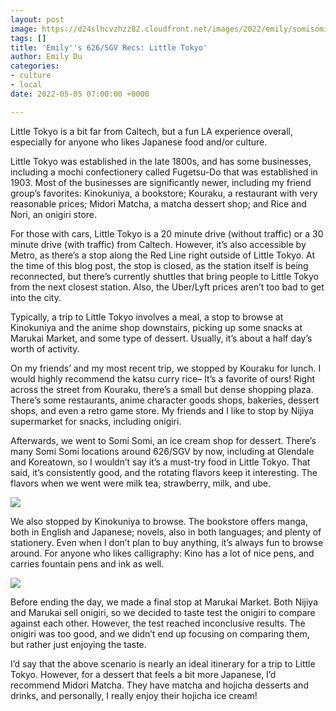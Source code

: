 ```yaml
---
layout: post
image: https://d24slhcvzhzz82.cloudfront.net/images/2022/emily/somisomi.png
tags: []
title: 'Emily''s 626/SGV Recs: Little Tokyo'
author: Emily Du
categories:
- culture
- local
date: 2022-05-05 07:00:00 +0000

---
```

Little Tokyo is a bit far from Caltech, but a fun LA experience overall, especially for anyone who likes Japanese food and/or culture.

Little Tokyo was established in the late 1800s, and has some businesses, including a mochi confectionery called Fugetsu-Do that was established in 1903. Most of the businesses are significantly newer, including my friend group’s favorites: Kinokuniya, a bookstore; Kouraku, a restaurant with very reasonable prices; Midori Matcha, a matcha dessert shop; and Rice and Nori, an onigiri store.

For those with cars, Little Tokyo is a 20 minute drive (without traffic) or a 30 minute drive (with traffic) from Caltech. However, it’s also accessible by Metro, as there’s a stop along the Red Line right outside of Little Tokyo. At the time of this blog post, the stop is closed, as the station itself is being reconnected, but there’s currently shuttles that bring people to Little Tokyo from the next closest station. Also, the Uber/Lyft prices aren’t too bad to get into the city.

Typically, a trip to Little Tokyo involves a meal, a stop to browse at Kinokuniya and the anime shop downstairs, picking up some snacks at Marukai Market, and some type of dessert. Usually, it’s about a half day’s worth of activity.

On my friends’ and my most recent trip, we stopped by Kouraku for lunch. I would highly recommend the katsu curry rice– It’s a favorite of ours! Right across the street from Kouraku, there’s a small but dense shopping plaza. There’s some restaurants, anime character goods shops, bakeries, dessert shops, and even a retro game store. My friends and I like to stop by Nijiya supermarket for snacks, including onigiri.

Afterwards, we went to Somi Somi, an ice cream shop for dessert. There’s many Somi Somi locations around 626/SGV by now, including at Glendale and Koreatown, so I wouldn’t say it’s a must-try food in Little Tokyo. That said, it’s consistently good, and the rotating flavors keep it interesting. The flavors when we went were milk tea, strawberry, milk, and ube.

![](https://d24slhcvzhzz82.cloudfront.net/images/2022/emily/somisomi.png)

We also stopped by Kinokuniya to browse. The bookstore offers manga, both in English and Japanese; novels, also in both languages; and plenty of stationery. Even when I don’t plan to buy anything, it’s always fun to browse around. For anyone who likes calligraphy: Kino has a lot of nice pens, and carries fountain pens and ink as well.

![](https://d24slhcvzhzz82.cloudfront.net/images/2022/emily/ink.png)

Before ending the day, we made a final stop at Marukai Market. Both Nijiya and Marukai sell onigiri, so we decided to taste test the onigiri to compare against each other. However, the test reached inconclusive results. The onigiri was too good, and we didn’t end up focusing on comparing them, but rather just enjoying the taste.

I’d say that the above scenario is nearly an ideal itinerary for a trip to Little Tokyo. However, for a dessert that feels a bit more Japanese, I’d recommend Midori Matcha. They have matcha and hojicha desserts and drinks, and personally, I really enjoy their hojicha ice cream!